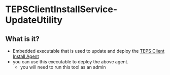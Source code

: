 # TEPSClientInstallService-UpdateUtility

## What is it?
- Embedded executable that is used to update and deploy the [TEPS Client Install Agent](https://github.com/davasorus/TEPSClientInstallServiceAgent)
- you can use this executable to deploy the above agent.
   - you will need to run this tool as an admin
